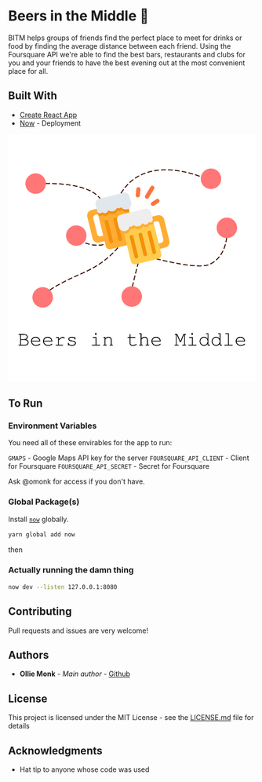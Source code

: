 # Beers in the Middle 🍻

BITM helps groups of friends find the perfect place to meet for drinks or food by finding the average distance between each friend. Using the Foursquare API we're able to find the best bars, restaurants and clubs for you and your friends to have the best evening out at the most convenient place for all.

## Built With

- [Create React App](https://github.com/facebook/create-react-app)
- [Now](https://zeit.co) - Deployment

[![](./src/assets/social.png)](#)

## To Run

### Environment Variables

You need all of these envirables for the app to run:

`GMAPS` - Google Maps API key for the server
`FOURSQUARE_API_CLIENT` - Client for Foursquare
`FOURSQUARE_API_SECRET` - Secret for Foursquare

Ask @omonk for access if you don't have.

### Global Package(s)

Install [`now`](https://github.com/zeit/now) globally.

```bash
yarn global add now
```

then

### Actually running the damn thing

```bash
now dev --listen 127.0.0.1:8080
```

## Contributing

Pull requests and issues are very welcome!

## Authors

- **Ollie Monk** - _Main author_ - [Github](https://github.com/omonk)

## License

This project is licensed under the MIT License - see the [LICENSE.md](LICENSE.md) file for details

## Acknowledgments

- Hat tip to anyone whose code was used
